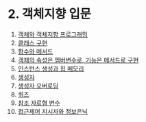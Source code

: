 # 2. 객체지향 입문

01. [객체와 객체지향 프로그래밍]()
02. [클래스 구현]()
03. [함수와 메서드]()
04. [객체의 속성은 멤버변수로, 기능은 메서드로 구현]()
05. [인스턴스 생성과 힙 메모리]()
06. [생성자]()
07. [생성자 오버로딩]()
08. [퀴즈]()
09. [참조 자료형 변수]()
10. [접근제어 지시자와 정보은닉]()